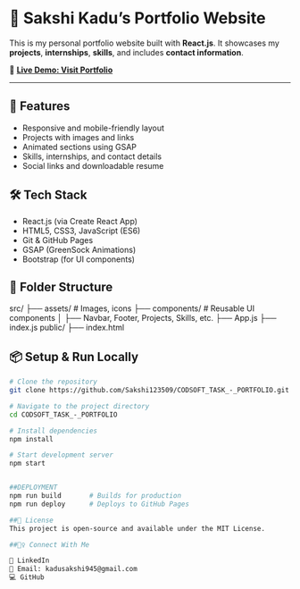 # 💼 Sakshi Kadu’s Portfolio Website

This is my personal portfolio website built with **React.js**. It showcases my **projects**, **internships**, **skills**, and includes **contact information**.

🔗 **[Live Demo: Visit Portfolio](https://sakshi123509.github.io/CODSOFT_TASK_-_PORTFOLIO/)**

---

## 🚀 Features

- Responsive and mobile-friendly layout  
- Projects with images and links  
- Animated sections using GSAP  
- Skills, internships, and contact details  
- Social links and downloadable resume  


## 🛠️ Tech Stack

- React.js (via Create React App)  
- HTML5, CSS3, JavaScript (ES6)  
- Git & GitHub Pages  
- GSAP (GreenSock Animations)  
- Bootstrap (for UI components)  


## 🧾 Folder Structure

src/
├── assets/ # Images, icons
├── components/ # Reusable UI components
│ ├── Navbar, Footer, Projects, Skills, etc.
├── App.js
├── index.js
public/
├── index.html

## 📦 Setup & Run Locally

```bash
# Clone the repository
git clone https://github.com/Sakshi123509/CODSOFT_TASK_-_PORTFOLIO.git

# Navigate to the project directory
cd CODSOFT_TASK_-_PORTFOLIO

# Install dependencies
npm install

# Start development server
npm start


##DEPLOYMENT
npm run build       # Builds for production
npm run deploy      # Deploys to GitHub Pages

##📄 License
This project is open-source and available under the MIT License.

##🙋‍♀️ Connect With Me

💼 LinkedIn
📧 Email: kadusakshi945@gmail.com
💻 GitHub
